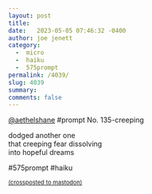 ```yaml
---
layout: post
title:  
date:   2023-05-05 07:46:32 -0400
author: joe jenett
category:
  -  micro
  -  haiku
  -  575prompt
permalink: /4039/
slug: 4039
summary: 
comments: false
---
```

<a href="https://toot.community/@aethelshane/110315768252384797">@aethelshane</a> #prompt No. 135-creeping

dodged another one<br>
that creeping fear dissolving<br>
into hopeful dreams

#575prompt #haiku


<a href="https://brid.gy/publish/mastodon"><small>(crossposted to mastodon)</small></a>